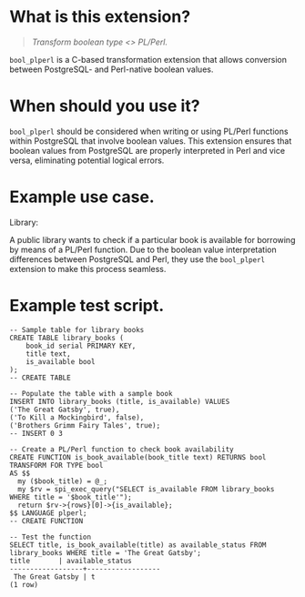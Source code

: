 # What is this extension?
>*Transform boolean type <> PL/Perl.*

`bool_plperl` is a C-based transformation extension that allows conversion between PostgreSQL- and Perl-native boolean values.

# When should you use it?

`bool_plperl` should be considered when writing or using PL/Perl functions within PostgreSQL that involve boolean values. This extension ensures that boolean values from PostgreSQL are properly interpreted in Perl and vice versa, eliminating potential logical errors.

# Example use case.

Library:

A public library wants to check if a particular book is available for borrowing by means of a PL/Perl function. Due to the boolean value interpretation differences between PostgreSQL and Perl, they use the `bool_plperl` extension to make this process seamless.

# Example test script.

```
-- Sample table for library books
CREATE TABLE library_books (
    book_id serial PRIMARY KEY,
    title text,
    is_available bool
);
-- CREATE TABLE

-- Populate the table with a sample book
INSERT INTO library_books (title, is_available) VALUES 
('The Great Gatsby', true),
('To Kill a Mockingbird', false),
('Brothers Grimm Fairy Tales', true);
-- INSERT 0 3

-- Create a PL/Perl function to check book availability
CREATE FUNCTION is_book_available(book_title text) RETURNS bool
TRANSFORM FOR TYPE bool
AS $$
  my ($book_title) = @_;
  my $rv = spi_exec_query("SELECT is_available FROM library_books WHERE title = '$book_title'");
  return $rv->{rows}[0]->{is_available};
$$ LANGUAGE plperl;
-- CREATE FUNCTION

-- Test the function
SELECT title, is_book_available(title) as available_status FROM library_books WHERE title = 'The Great Gatsby';
title       | available_status
------------------+------------------
 The Great Gatsby | t
(1 row)
```
